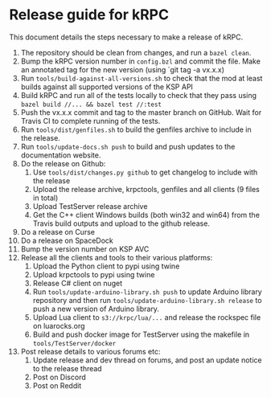 Release guide for kRPC
======================

This document details the steps necessary to make a release of kRPC.

1. The repository should be clean from changes, and run a `bazel clean`.
1. Bump the kRPC version number in `config.bzl` and commit the file. Make an annotated tag
for the new version (using `git tag -a vx.x.x)
1. Run `tools/build-against-all-versions.sh` to check that the mod at least builds against all
supported versions of the KSP API
1. Build kRPC and run all of the tests locally to check that they pass using `bazel build //... && bazel test //:test`
1. Push the vx.x.x commit and tag to the master branch on GitHub. Wait for Travis CI to complete running of the tests.
1. Run `tools/dist/genfiles.sh` to build the genfiles archive to include in the release.
1. Run `tools/update-docs.sh push` to build and push updates to the documentation website.
1. Do the release on Github:
   1. Use `tools/dist/changes.py github` to get changelog to include with the release
   1. Upload the release archive, krpctools, genfiles and all clients (9 files in total)
   1. Upload TestServer release archive
   1. Get the C++ client Windows builds (both win32 and win64) from the Travis build outputs and
      upload to the github release.
1. Do a release on Curse
1. Do a release on SpaceDock
1. Bump the version number on KSP AVC
1. Release all the clients and tools to their various platforms:
   1. Upload the Python client to pypi using twine
   1. Upload krpctools to pypi using twine
   1. Release C# client on nuget
   1. Run `tools/update-arduino-library.sh push` to update Arduino library repository and then run
      `tools/update-arduino-library.sh release` to push a new version of Arduino library.
   1. Upload Lua client to `s3://krpc/lua/...` and release the rockspec file on luarocks.org
   1. Build and push docker image for TestServer using the makefile in `tools/TestServer/docker`
1. Post release details to various forums etc:
   1. Update release and dev thread on forums, and post an update notice to the release thread
   1. Post on Discord
   1. Post on Reddit
